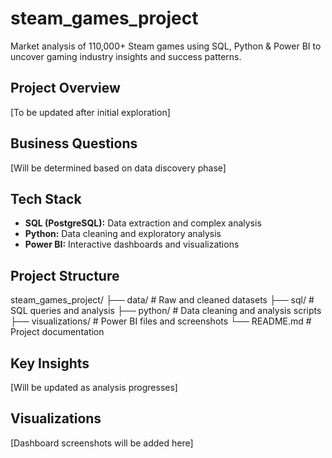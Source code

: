 # steam_games_project
Market analysis of 110,000+ Steam games using SQL, Python & Power BI to uncover gaming industry insights and success patterns.

##  Project Overview
[To be updated after initial exploration]

##  Business Questions
[Will be determined based on data discovery phase]

##  Tech Stack
- **SQL (PostgreSQL):** Data extraction and complex analysis
- **Python:** Data cleaning and exploratory analysis  
- **Power BI:** Interactive dashboards and visualizations

##  Project Structure
steam_games_project/
├── data/           # Raw and cleaned datasets
├── sql/            # SQL queries and analysis
├── python/         # Data cleaning and analysis scripts
├── visualizations/ # Power BI files and screenshots
└── README.md       # Project documentation

##  Key Insights
[Will be updated as analysis progresses]

##  Visualizations
[Dashboard screenshots will be added here]
